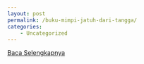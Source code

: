 ```yaml
---
layout: post
permalink: /buku-mimpi-jatuh-dari-tangga/
categories:
    - Uncategorized
---
```


[Baca Selengkapnya](/03)